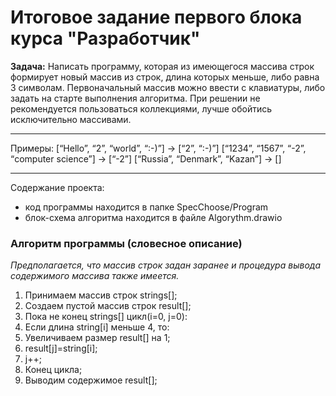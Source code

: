 # Итоговое задание первого блока курса "Разработчик" 

**Задача:** Написать программу, которая из имеющегося массива строк формирует новый массив из строк, длина которых меньше, либо равна 3 символам. Первоначальный массив можно ввести с клавиатуры, либо задать на старте выполнения алгоритма. При решении не рекомендуется пользоваться коллекциями, лучше обойтись исключительно массивами.

---

Примеры:
[“Hello”, “2”, “world”, “:-)”] → [“2”, “:-)”]
[“1234”, “1567”, “-2”, “computer science”] → [“-2”]
[“Russia”, “Denmark”, “Kazan”] → []

---
Содержание проекта:
- код программы находится в папке SpecChoose/Program
- блок-схема алгоритма находится в файле Algorythm.drawio

### Алгоритм программы (словесное описание)
*Предполагается, что массив строк задан заранее и процедура вывода содержимого массива также имеется.* 

1. Принимаем массив строк strings[];
2. Создаем пустой массив строк result[];
3. Пока не конец strings[] цикл(i=0, j=0):
4. Если длина string[i] меньше 4, то: 
5. Увеличиваем размер result[] на 1;
6. result[j]=string[i];
7. j++;
8. Конец цикла;
9. Выводим содержимое result[];


